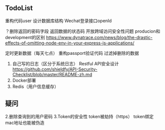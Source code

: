 ## TodoList
重构代码user
设计数据库结构
Wechat登录接口openId

？删除返回的密码字段
返回数据的状态码
开放跨域访问安全性问题
producion和development的区别
https://www.dynatrace.com/news/blog/the-drastic-effects-of-omitting-node-env-in-your-express-js-applications/


定时更新数据（每天七点）
重构passport验证代码
过滤掉删除的数据
1. 自己写的日志（区分于系统日志）
Restful API安全设计 https://github.com/shieldfy/API-Security-Checklist/blob/master/README-zh.md
2. Docker部署
3. Redis（用户信息缓存）


## 疑问
2.删除查询到的用户密码
3.Token的安全性
token被劫持（https）
token绑定mac地址也能被伪造